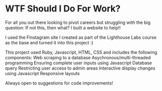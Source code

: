 # WTF Should I Do For Work?


For all you out there looking to pivot careers but struggling with the big question: If not this, then what? I built a website to help!!

I used the Finstagram site I created as part of the Lighthouse Labs course as the base and turned it into this project :)

This project used Ruby, Javascript, HTML, CSS and includes the following components:
    Web scraping to a database
    Asychronous/multi-threaded programming
    Ensuring complete user inputs using Javascript
    Database query
    Restricting user access to admin areas
    Interactive display changes using Javascript
    Responsive layouts

Always open to suggestions for code improvements!

